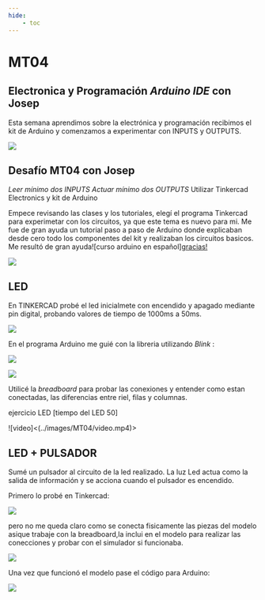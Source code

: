 ```yaml
---
hide:
    - toc
---
```


# MT04
## Electronica y Programación *Arduino IDE* con Josep

Esta semana aprendimos sobre la electrónica y programación recibimos el kit de Arduino y comenzamos a experimentar con INPUTS y OUTPUTS.

![](../images/MT04/peques.JPG)

## Desafío MT04 con Josep
*Leer mínimo dos INPUTS*
*Actuar mínimo dos OUTPUTS*
Utilizar Tinkercad Electronics y kit de Arduino

Empece revisando las clases y los tutoriales, elegí el programa Tinkercad para experimetar con los circuitos, ya que este tema es nuevo para mi. 
Me fue de gran ayuda un tutorial paso a paso de Arduino donde explicaban desde cero todo los componentes del kit y realizaban los circuitos basicos. 
Me resultó de gran ayuda![curso arduino en español]<a href="https://www.youtube.com/watch?v=gx5yFvVDUsY&list=PLyLh25DppBIe40j3VBAslnVfs4Pz-B3ZB" target="_blank">gracias!</a>


![](../images/MT04/esquema.JPG)

## LED
En TINKERCAD probé el led inicialmete con encendido y apagado mediante pin digital, probando valores de tiempo de 1000ms a 50ms. 

![](../images/MT04/1.JPG)

En el programa Arduino me guié con la libreria utilizando *Blink* :

![](../images/MT04/1programaa.JPG)

![](../images/MT04/1arduino.JPG)

Utilicé la *breadboard* para probar las conexiones y entender como estan conectadas, las diferencias entre riel, filas y columnas. 

ejercicio LED [tiempo del LED 50]
    
   ![video]<(../images/MT04/video.mp4)>

## LED + PULSADOR
Sumé un pulsador al circuito de la led realizado. 
La luz Led actua como la salida de información y se acciona cuando el pulsador es encendido.

Primero lo probé en Tinkercad:

![](../images/MT04/1A.JPG)

pero no me queda claro como se conecta fisicamente las piezas del modelo asique trabaje con la breadboard,la inclui en el modelo para realizar las conecciones y probar con el simulador si funcionaba.

![](../images/MT04/1b.JPG)

Una vez que funcionó el modelo pase el código para Arduino:

![](../images/MT04/2codigo.JPG)


